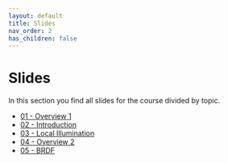 ```yaml
---
layout: default
title: Slides
nav_order: 2
has_children: false
---
```


# Slides

In this section you find all slides for the course divided by topic.


* [01 - Overview 1](matsha_ws2223_01_overview1_slides.html)
* [02 - Introduction](matsha_ws2223_02_intro_slides.html)
* [03 - Local Illumination](matsha_ws2223_03_localillu_slides.html)
* [04 - Overview 2](matsha_ws2223_04_overview2_slides.html)
* [05 - BRDF](matsha_ws2223_05_brdf_slides.html)


<!-- 
* [06 - Global Illumination](matsha_ws2223_06_globalillu_slides.html)
* [07 - Day 3](matsha_ws2223_07_day3_slides.html)
* [08 - Fresnel](matsha_ws2223_08_fresnel_slides.html)
* [09 - Shading Interfaces](matsha_ws2223_09_interfaces_slides.html)
* [10 - Day 4](matsha_ws2223_10_day4_slides.html) 
* -->
